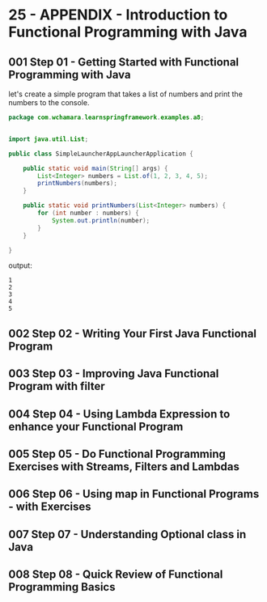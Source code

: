 # 25 - APPENDIX - Introduction to Functional Programming with Java

## 001 Step 01 - Getting Started with Functional Programming with Java

let's create a simple program that takes a list of numbers and print the numbers to the console.

```java
package com.wchamara.learnspringframework.examples.a8;


import java.util.List;

public class SimpleLauncherAppLauncherApplication {

    public static void main(String[] args) {
        List<Integer> numbers = List.of(1, 2, 3, 4, 5);
        printNumbers(numbers);
    }

    public static void printNumbers(List<Integer> numbers) {
        for (int number : numbers) {
            System.out.println(number);
        }
    }

}

```

output:

```shell
1
2
3
4
5
```

## 002 Step 02 - Writing Your First Java Functional Program

## 003 Step 03 - Improving Java Functional Program with filter

## 004 Step 04 - Using Lambda Expression to enhance your Functional Program

## 005 Step 05 - Do Functional Programming Exercises with Streams, Filters and Lambdas

## 006 Step 06 - Using map in Functional Programs - with Exercises

## 007 Step 07 - Understanding Optional class in Java

## 008 Step 08 - Quick Review of Functional Programming Basics
